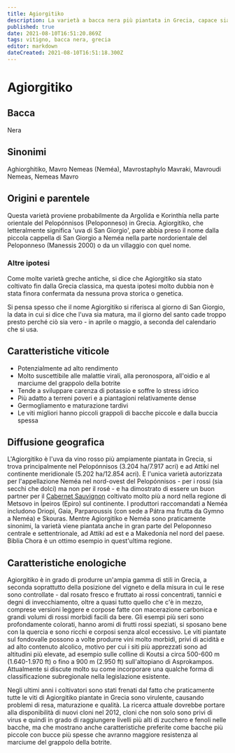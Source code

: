 ```yaml
---
title: Agiorgitiko
description: La varietà a bacca nera più piantata in Grecia, capace sia di grandi volumi che di alta qualità e di un'ampia gamma di stili.
published: true
date: 2021-08-10T16:51:20.869Z
tags: vitigno, bacca nera, grecia
editor: markdown
dateCreated: 2021-08-10T16:51:18.300Z
---
```


# Agiorgitiko

## Bacca
Nera
## Sinonimi
Aghiorghitiko, Mavro Nemeas (Neméa), Mavrostaphylo Mavraki, Mavroudi Nemeas, Nemeas Mavro

## Origini e parentele
Questa varietà proviene probabilmente da Argolída e Korinthía nella parte orientale del Pelopónnisos (Peloponneso) in Grecia. Agiorgitiko, che letteralmente significa 'uva di San Giorgio', pare abbia preso il nome dalla piccola cappella di San Giorgio a Neméa nella parte nordorientale del Peloponneso (Manessis 2000) o da un villaggio con quel nome.

### Altre ipotesi

Come molte varietà greche antiche, si dice che Agiorgitiko sia stato coltivato fin dalla Grecia classica, ma questa ipotesi molto dubbia non è stata finora confermata da nessuna prova storica o genetica.

Si pensa spesso che il nome Agiorgitiko si riferisca al giorno di San Giorgio, la data in cui si dice che l'uva sia matura, ma il giorno del santo cade troppo presto perché ciò sia vero - in aprile o maggio, a seconda del calendario che si usa.


## Caratteristiche viticole
- Potenzialmente ad alto rendimento
- Molto suscettibile alle malattie virali, alla peronospora, all'oidio e al marciume del grappolo della botrite
- Tende a sviluppare carenza di potassio e soffre lo stress idrico 
- Più adatto a terreni poveri e a piantagioni relativamente dense
- Germogliamento e maturazione tardivi 
- Le viti migliori hanno piccoli grappoli di bacche piccole e dalla buccia spessa

## Diffusione geografica
L'Agiorgitiko è l'uva da vino rosso più ampiamente piantata in Grecia, si trova principalmente nel Pelopónnisos (3.204 ha/7.917 acri) e ad Attikí nel continente meridionale (5.202 ha/12.854 acri). È l'unica varietà autorizzata per l'appellazione Neméa nel nord-ovest del Pelopónnisos - per i rossi (sia secchi che dolci) ma non per il rosé - e ha dimostrato di essere un buon partner per il [Cabernet Sauvignon](/vitigni/bacca-nera/cabernet-sauvignon) coltivato molto più a nord nella regione di Metsovo in Ípeiros (Epiro) sul continente. I produttori raccomandati a Neméa includono Driopi, Gaia, Parparoussis (con sede a Pátra ma frutta da Gymno a Neméa) e Skouras. Mentre Agiorgitiko e Neméa sono praticamente sinonimi, la varietà viene piantata anche in gran parte del Peloponneso centrale e settentrionale, ad Attikí ad est e a Makedonía nel nord del paese. Biblia Chora è un ottimo esempio in quest'ultima regione.


## Caratteristiche enologiche
Agiorgitiko è in grado di produrre un'ampia gamma di stili in Grecia, a seconda soprattutto della posizione del vigneto e della misura in cui le rese sono controllate - dal rosato fresco e fruttato ai rossi concentrati, tannici e degni di invecchiamento, oltre a quasi tutto quello che c'è in mezzo, comprese versioni leggere e corpose fatte con macerazione carbonica e grandi volumi di rossi morbidi facili da bere. Gli esempi più seri sono profondamente colorati, hanno aromi di frutti rossi speziati, si sposano bene con la quercia e sono ricchi e corposi senza alcol eccessivo. Le viti piantate sul fondovalle possono a volte produrre vini molto morbidi, privi di acidità e ad alto contenuto alcolico, motivo per cui i siti più apprezzati sono ad altitudini più elevate, ad esempio sulle colline di Koutsi a circa 500-600 m (1.640-1.970 ft) o fino a 900 m (2.950 ft) sull'altopiano di Asprokampos. Attualmente si discute molto su come incorporare una qualche forma di classificazione subregionale nella legislazione esistente.

Negli ultimi anni i coltivatori sono stati frenati dal fatto che praticamente tutte le viti di Agiorgitiko piantate in Grecia sono virulente, causando problemi di resa, maturazione e qualità. La ricerca attuale dovrebbe portare alla disponibilità di nuovi cloni nel 2012, cloni che non solo sono privi di virus e quindi in grado di raggiungere livelli più alti di zucchero e fenoli nelle bacche, ma che mostrano anche caratteristiche preferite come bacche più piccole con bucce più spesse che avranno maggiore resistenza al marciume del grappolo della botrite.